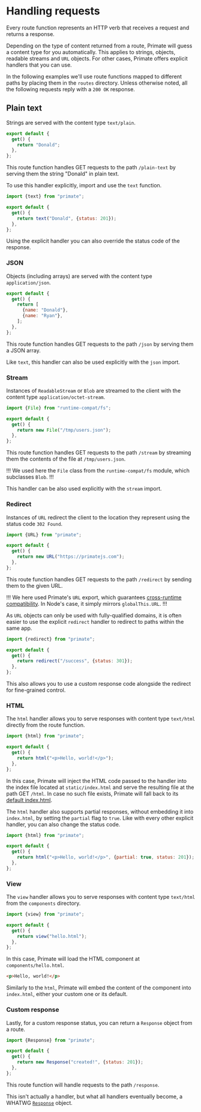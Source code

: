 # Handling requests

Every route function represents an HTTP verb that receives a request and
returns a response.

Depending on the type of content returned from a route, Primate will guess a
content type for you automatically. This applies to strings, objects, readable
streams and `URL` objects. For other cases, Primate offers explicit handlers
that you can use.

In the following examples we'll use route functions mapped to different paths
by placing them in the `routes` directory. Unless otherwise noted, all the
following requests reply with a `200 OK` response.

## Plain text

Strings are served with the content type `text/plain`.

```js file=routes/plain-text.js
export default {
  get() {
    return "Donald";
  },
};
```

This route function handles GET requests to the path `/plain-text` by serving
them the string "Donald" in plain text.

To use this handler explicitly, import and use the `text` function.

```js file=routes/plain-text.js
import {text} from "primate";

export default {
  get() {
    return text("Donald", {status: 201});
  },
};
```

Using the explicit handler you can also override the status code of the
response.

### JSON

Objects (including arrays) are served with the content type
`application/json`.

```js file=routes/json.js
export default {
  get() {
    return [
      {name: "Donald"},
      {name: "Ryan"},
    ];
  },
};
```

This route function handles GET requests to the path `/json` by serving them a
JSON array.

Like `text`, this handler can also be used explicitly with the `json` import.

### Stream

Instances of `ReadableStream` or `Blob` are streamed to the client with the
content type `application/octet-stream`.

```js file=routes/stream.js
import {File} from "runtime-compat/fs";

export default {
  get() {
    return new File("/tmp/users.json");
  },
};
```

This route function handles GET requests to the path `/stream` by streaming
them the contents of the file at `/tmp/users.json`.

!!!
We used here the `File` class from the `runtime-compat/fs` module, which
subclasses `Blob`.
!!!

This handler can be also used explicitly with the `stream` import.

### Redirect

Instances of `URL` redirect the client to the location they represent using the
status code `302 Found`.

```js file=routes/redirect.js
import {URL} from "primate";

export default {
  get() {
    return new URL("https://primatejs.com");
  },
};
```

This route function handles GET requests to the path `/redirect` by sending
them to the given URL.

!!!
We here used Primate's `URL` export, which guarantees [cross-runtime
compatibility](/guide/compatibility). In Node's case, it simply mirrors `globalThis.URL`.
!!!

As `URL` objects can only be used with fully-qualified domains, it is often
easier to use the explicit `redirect` handler to redirect to paths within the
same app.

```js file=routes/redirect.js
import {redirect} from "primate";

export default {
  get() {
    return redirect("/success", {status: 301});
  },
};
```

This also allows you to use a custom response code alongside the redirect for
fine-grained control.

### HTML

The `html` handler allows you to serve responses with content type `text/html`
directly from the route function.

```js file=routes/html.js
import {html} from "primate";

export default {
  get() {
    return html("<p>Hello, world!</p>");
  },
};
```

In this case, Primate will inject the HTML code passed to the handler into the
index file located at `static/index.html` and serve the resulting file at the
path GET `/html`. In case no such file exists, Primate will fall back to its
[default index.html][default-index].

The `html` handler also supports partial responses, without embedding it into
`index.html`, by setting the `partial` flag to `true`. Like with every other
explicit handler, you can also change the status code.

```js file=routes/html.js
import {html} from "primate";

export default {
  get() {
    return html("<p>Hello, world!</p>", {partial: true, status: 201});
  },
};
```

### View

The `view` handler allows you to serve responses with content type `text/html`
from the `components` directory.

```js file=routes/view.js
import {view} from "primate";

export default {
  get() {
    return view("hello.html");
  },
};
```

In this case, Primate will load the HTML component at `components/hello.html`.

```html file=components/hello.html
<p>Hello, world!</p>
```

Similarly to the `html`, Primate will embed the content of the component into
`index.html`, either your custom one or its default.


### Custom response

Lastly, for a custom response status, you can return a `Response` object from a
route.

```js file=routes/response.js
import {Response} from "primate";

export default {
  get() {
    return new Response("created!", {status: 201});
  },
};
```

This route function will handle requests to the path `/response`.

This isn't actually a handler, but what all handlers eventually become, a
WHATWG [`Response`][whatwg-response] object.

[default-index]:
https://github.com/primatejs/primate/blob/master/packages/primate/src/defaults/index.html
[whatwg-response]: https://fetch.spec.whatwg.org/#response-class
